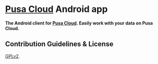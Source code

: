 # [Pusa Cloud](https://pusacloud.developerfromjokela.com) Android app 


**The Android client for [Pusa Cloud](https://pusacloud.developerfromjokela.com). Easily work with your data on Pusa Cloud.**




## Contribution Guidelines & License

[GPLv2](https://github.com/nextcloud/android/blob/master/LICENSE.txt). 
